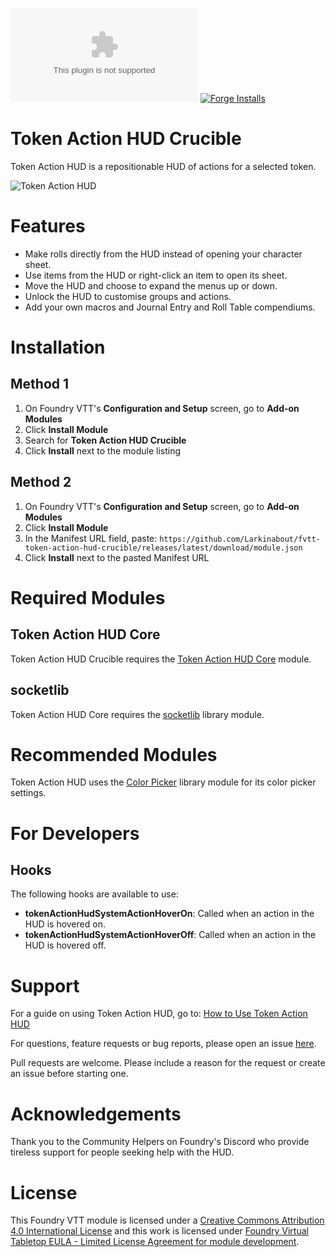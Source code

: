 ![Downloads](https://img.shields.io/github/downloads/chrisjbrown/fvtt-token-action-hud-crucible/latest/module.zip?color=2b82fc&label=DOWNLOADS&style=for-the-badge) [![Forge Installs](https://img.shields.io/badge/dynamic/json?label=Forge%20Installs&query=package.installs&suffix=%25&url=https%3A%2F%2Fforge-vtt.com%2Fapi%2Fbazaar%2Fpackage%2Ftoken-action-hud-crucible&colorB=448d34&style=for-the-badge)](https://forge-vtt.com/bazaar#package=token-action-hud-crucible)

# Token Action HUD Crucible

Token Action HUD is a repositionable HUD of actions for a selected token.

![Token Action HUD](.github/readme/token-action-hud.gif)

# Features

- Make rolls directly from the HUD instead of opening your character sheet.
- Use items from the HUD or right-click an item to open its sheet.
- Move the HUD and choose to expand the menus up or down.
- Unlock the HUD to customise groups and actions.
- Add your own macros and Journal Entry and Roll Table compendiums.

# Installation

## Method 1

1. On Foundry VTT's **Configuration and Setup** screen, go to **Add-on Modules**
2. Click **Install Module**
3. Search for **Token Action HUD Crucible**
4. Click **Install** next to the module listing

## Method 2

1. On Foundry VTT's **Configuration and Setup** screen, go to **Add-on Modules**
2. Click **Install Module**
3. In the Manifest URL field, paste: `https://github.com/Larkinabout/fvtt-token-action-hud-crucible/releases/latest/download/module.json`
4. Click **Install** next to the pasted Manifest URL

# Required Modules

## Token Action HUD Core

Token Action HUD Crucible requires the [Token Action HUD Core](https://foundryvtt.com/packages/token-action-hud-core) module.

## socketlib

Token Action HUD Core requires the [socketlib](https://foundryvtt.com/packages/socketlib) library module.

# Recommended Modules

Token Action HUD uses the [Color Picker](https://foundryvtt.com/packages/color-picker) library module for its color picker settings.

# For Developers

## Hooks

The following hooks are available to use:

- **tokenActionHudSystemActionHoverOn**: Called when an action in the HUD is hovered on.
- **tokenActionHudSystemActionHoverOff**: Called when an action in the HUD is hovered off.

# Support

For a guide on using Token Action HUD, go to: [How to Use Token Action HUD](https://github.com/Larkinabout/fvtt-token-action-hud-core/wiki/How-to-Use-Token-Action-HUD)

For questions, feature requests or bug reports, please open an issue [here](https://github.com/Larkinabout/fvtt-token-action-hud-core/issues).

Pull requests are welcome. Please include a reason for the request or create an issue before starting one.

# Acknowledgements

Thank you to the Community Helpers on Foundry's Discord who provide tireless support for people seeking help with the HUD.

# License

This Foundry VTT module is licensed under a [Creative Commons Attribution 4.0 International License](https://creativecommons.org/licenses/by/4.0/) and this work is licensed under [Foundry Virtual Tabletop EULA - Limited License Agreement for module development](https://foundryvtt.com/article/license/).
